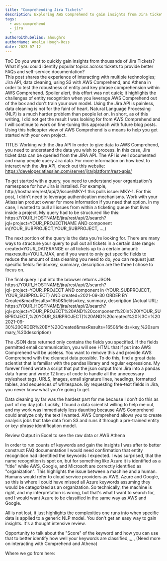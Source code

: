 ```yaml
---
title: "Comprehending Jira Tickets"
description: Exploring AWS Comprehend to gain insights from Jira tickets
tags:
  - aws-comprehend
  - jira
  - 
authorGithubAlias: ahoughro
authorName: Amelia Hough-Ross
date: 2023-07-12
---
```

ToC
Do you want to quickly gain insights from thousands of Jira Tickets?  What if you could identify popular topics across tickets to provide better FAQs and self-service documentation?  
This post shares the experience of interacting with multiple technologies; Jira API, data cleaning, using S3 with AWS Comprehend, and Athena in order to test the robustness of entity and key phrase comprehension within AWS Comprehend.  Spoiler alert, this effort was not quick; it highlights the challenges of entity recognition when you leverage AWS Comprehend out of the box and don't train your own model.  Using the Jira API is painless, data cleaning is not for the faint of heart.  Natural Language Processing (NLP) is a much harder problem than people let on.  In short, as of this writing, I did not get the result I was looking for from AWS Comprehend and I will continue to work on fine-tuning this approach with future blog posts.  Using this helicopter view of AWS Comprehend is a means to help you get started with your own project.

TITLE: Working with the Jira API
In order to give data to AWS Comprehend, you need to understand the data you wish to process.  In this case, Jira ticket data can be queried from the JIRA API.  The API is well documented and many people query Jira data.  For more information on how best to interact with the Jira API, check out this website: https://developer.atlassian.com/server/jira/platform/rest-apis/

To get started with a query, you need to understand your organization's namespace for how Jira is installed.  For example, http://hostname/rest/api/2/issue/MKY-1 this pulls issue: MKY-1.  For this post, I didn't need to leverage authentication mechanisms.  Work with your Atlassian product owner for more information if you need that option.
In my case, I wanted to pull all issues from within a ticketing queue that lives inside a project.  My query had to be structured like this:
https://YOUR_HOSTNAME/jira/rest/api/2/search?jql=project=YOUR_PROJECTNAME AND component in(YOUR_SUBPROJECT,YOUR_SUBPROJECT, ...,)

The next portion of the query is the data you're looking for.  There are many ways to structure your query to pull out all tickets in a certain date range: created=YOUR_DATERANGE or all tickets up to a certain amount: maxresults=YOUR_MAX, and if you want to only get specific fields to reduce the amount of data cleaning you need to do, you can request just specific fields: fields=key, summary, description are the three I chose to focus on.

The final query I put into the browser returns JSON:
https://YOUR_HOSTNAME/jira/rest/api/2/search?jql=project=YOUR_PROJECT AND component in (YOUR_SUBPROJECT, YOUR_SUBPROJECT) AND created=2021-09-30 ORDER BY Created&maxResults=1650&fields=key, summary, description
(Actual URL: https://YOUR_HOSTNAME/jira/rest/api/2/search?jql=project=YOUR_PROJECT%20AND%20component%20in%20(YOUR_SUBPROJECT,%20YOUR_SUBPROJECT)%20AND%20created%20%3C=%202021-09-30%20ORDER%20BY%20Created&maxResults=1650&fields=key,%20summary,%20description)

The JSON data returned only contains the fields you specified.  If the fields permitted email communication, you will see HTML that if put into AWS Comprehend will be useless.  You want to remove this and provide AWS Comprehend with the cleanest data possible.  To do this, find a great data scientist that is familiar with the pandas library and regular expressions.  My forever friend wrote a script that put the json output from Jira into a pandas data frame and wrote 12 lines of code to handle all the unnecessary stylesheet tags, URLS, images, email signature lines, headings, formatted tables, and sequences of whitespace.  By requesting free-text fields in Jira, you never know what you're going to get.

Data cleaning by far was the hardest part for me because I don't do this as part of my day job.  Luckily, I found a data scientist willing to help me out, and my work was immediately less daunting because AWS Comprehend could analyze only the text I wanted.  AWS Comprehend allows you to create analysis jobs that take data from S3 and runs it through a pre-trained entity or key-phrase identification model.

Review Output in Excel to see the raw data or AWS Athena

In order to run counts of keywords and gain the insights I was after to better construct FAQ documentation I would need confirmation that entity recognition had identified the keywords I expected.  I was surprised, that the name recognition is spot on, but for something like Azure it is identified as a "title" while AWS, Google, and Microsoft are correctly identified as "organization".  This highlights the issue between a machine and a human.  Humans would refer to cloud service providers as AWS, Azure and Google, so this is where I could have missed all Azure keywords assuming they would be categorized as an organization.  So technically, the machine is right, and my interpretation is wrong, but that's what I want to search for, and I would want Azure to be classified in the same way as AWS and Google.

All is not lost, it just highlights the complexities one runs into when specific data is applied to a generic NLP model.  You don't get an easy way to gain insights.  It's a thought intensive review.

Opportunity to talk about the "Score" of the keyword and how you can use that to better identify how well your keywords are classified,,,,,,
(Need more on interacting with Comprehend and Athena)

Where we go from here:

